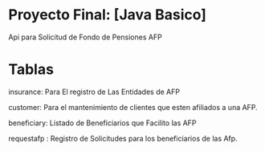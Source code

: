 # Proyecto Final: [Java Basico]

Api para Solicitud de Fondo de Pensiones AFP


# Tablas
insurance: Para El registro de Las Entidades de AFP

customer: Para el mantenimiento de clientes que esten afiliados a una AFP.

beneficiary: Listado de Beneficiarios que Facilito las AFP

requestafp : Registro de Solicitudes para los beneficiarios de las Afp.

